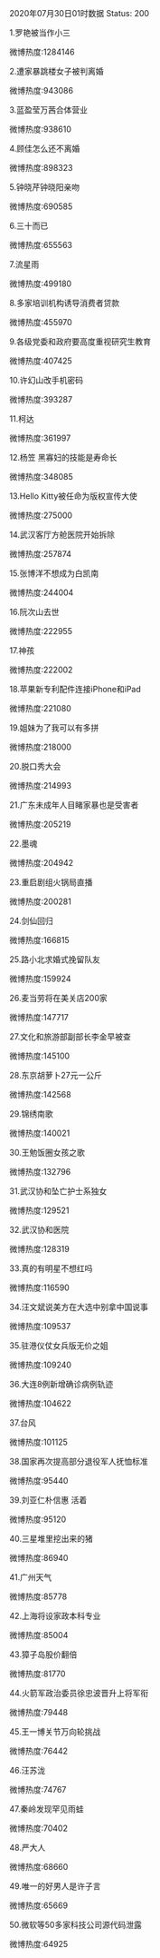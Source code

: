 2020年07月30日01时数据
Status: 200

1.罗艳被当作小三

微博热度:1284146

2.遭家暴跳楼女子被判离婚

微博热度:943086

3.蓝盈莹万茜合体营业

微博热度:938610

4.顾佳怎么还不离婚

微博热度:898323

5.钟晓芹钟晓阳亲吻

微博热度:690585

6.三十而已

微博热度:655563

7.流星雨

微博热度:499180

8.多家培训机构诱导消费者贷款

微博热度:455970

9.各级党委和政府要高度重视研究生教育

微博热度:407425

10.许幻山改手机密码

微博热度:393287

11.柯达

微博热度:361997

12.杨笠 黑寡妇的技能是寿命长

微博热度:348085

13.Hello Kitty被任命为版权宣传大使

微博热度:275000

14.武汉客厅方舱医院开始拆除

微博热度:257874

15.张博洋不想成为白凯南

微博热度:244004

16.阮次山去世

微博热度:222955

17.神孩

微博热度:222002

18.苹果新专利配件连接iPhone和iPad

微博热度:221080

19.姐妹为了我可以有多拼

微博热度:218000

20.脱口秀大会

微博热度:214993

21.广东未成年人目睹家暴也是受害者

微博热度:205219

22.墨魂

微博热度:204942

23.重启剧组火锅局直播

微博热度:200281

24.剑仙回归

微博热度:166815

25.路小北求婚式挽留队友

微博热度:159924

26.麦当劳将在美关店200家

微博热度:147717

27.文化和旅游部副部长李金早被查

微博热度:145100

28.东京胡萝卜27元一公斤

微博热度:142568

29.锦绣南歌

微博热度:140021

30.王勉饭圈女孩之歌

微博热度:132796

31.武汉协和坠亡护士系独女

微博热度:129521

32.武汉协和医院

微博热度:128319

33.真的有明星不想红吗

微博热度:116590

34.汪文斌说美方在大选中别拿中国说事

微博热度:109537

35.驻港仪仗女兵版无价之姐

微博热度:109240

36.大连8例新增确诊病例轨迹

微博热度:104622

37.台风

微博热度:101125

38.国家再次提高部分退役军人抚恤标准

微博热度:95440

39.刘亚仁朴信惠 活着

微博热度:95120

40.三星堆里挖出来的猪

微博热度:86940

41.广州天气

微博热度:85778

42.上海将设家政本科专业

微博热度:85004

43.獐子岛股价翻倍

微博热度:81770

44.火箭军政治委员徐忠波晋升上将军衔

微博热度:79448

45.王一博关节万向轮挑战

微博热度:76442

46.汪苏泷

微博热度:74767

47.秦岭发现罕见雨蛙

微博热度:70402

48.严大人

微博热度:68660

49.唯一的好男人是许子言

微博热度:65669

50.微软等50多家科技公司源代码泄露

微博热度:64925

